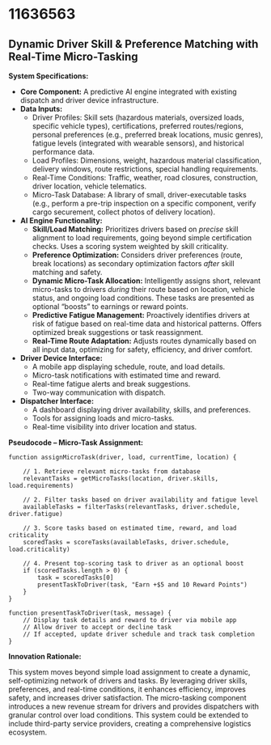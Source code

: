 # 11636563

## Dynamic Driver Skill & Preference Matching with Real-Time Micro-Tasking

**System Specifications:**

*   **Core Component:** A predictive AI engine integrated with existing dispatch and driver device infrastructure.
*   **Data Inputs:**
    *   Driver Profiles: Skill sets (hazardous materials, oversized loads, specific vehicle types), certifications, preferred routes/regions, personal preferences (e.g., preferred break locations, music genres), fatigue levels (integrated with wearable sensors), and historical performance data.
    *   Load Profiles: Dimensions, weight, hazardous material classification, delivery windows, route restrictions, special handling requirements.
    *   Real-Time Conditions: Traffic, weather, road closures, construction, driver location, vehicle telematics.
    *   Micro-Task Database: A library of small, driver-executable tasks (e.g., perform a pre-trip inspection on a specific component, verify cargo securement, collect photos of delivery location).
*   **AI Engine Functionality:**
    *   **Skill/Load Matching:**  Prioritizes drivers based on *precise* skill alignment to load requirements, going beyond simple certification checks. Uses a scoring system weighted by skill criticality.
    *   **Preference Optimization:** Considers driver preferences (route, break locations) as secondary optimization factors *after* skill matching and safety.
    *   **Dynamic Micro-Task Allocation:**  Intelligently assigns short, relevant micro-tasks to drivers *during* their route based on location, vehicle status, and ongoing load conditions.  These tasks are presented as optional “boosts” to earnings or reward points.
    *   **Predictive Fatigue Management:** Proactively identifies drivers at risk of fatigue based on real-time data and historical patterns. Offers optimized break suggestions or task reassignment.
    *   **Real-Time Route Adaptation:** Adjusts routes dynamically based on all input data, optimizing for safety, efficiency, and driver comfort.
*   **Driver Device Interface:**
    *   A mobile app displaying schedule, route, and load details.
    *   Micro-task notifications with estimated time and reward.
    *   Real-time fatigue alerts and break suggestions.
    *   Two-way communication with dispatch.
*   **Dispatcher Interface:**
    *   A dashboard displaying driver availability, skills, and preferences.
    *   Tools for assigning loads and micro-tasks.
    *   Real-time visibility into driver location and status.

**Pseudocode – Micro-Task Assignment:**

```
function assignMicroTask(driver, load, currentTime, location) {

    // 1. Retrieve relevant micro-tasks from database
    relevantTasks = getMicroTasks(location, driver.skills, load.requirements)

    // 2. Filter tasks based on driver availability and fatigue level
    availableTasks = filterTasks(relevantTasks, driver.schedule, driver.fatigue)

    // 3. Score tasks based on estimated time, reward, and load criticality
    scoredTasks = scoreTasks(availableTasks, driver.schedule, load.criticality)

    // 4. Present top-scoring task to driver as an optional boost
    if (scoredTasks.length > 0) {
        task = scoredTasks[0]
        presentTaskToDriver(task, "Earn +$5 and 10 Reward Points")
    }
}

function presentTaskToDriver(task, message) {
    // Display task details and reward to driver via mobile app
    // Allow driver to accept or decline task
    // If accepted, update driver schedule and track task completion
}
```

**Innovation Rationale:**

This system moves beyond simple load assignment to create a dynamic, self-optimizing network of drivers and tasks. By leveraging driver skills, preferences, and real-time conditions, it enhances efficiency, improves safety, and increases driver satisfaction. The micro-tasking component introduces a new revenue stream for drivers and provides dispatchers with granular control over load conditions. This system could be extended to include third-party service providers, creating a comprehensive logistics ecosystem.